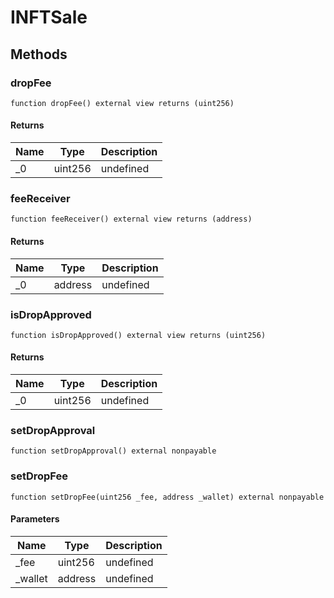 # INFTSale









## Methods

### dropFee

```solidity
function dropFee() external view returns (uint256)
```






#### Returns

| Name | Type | Description |
|---|---|---|
| _0 | uint256 | undefined |

### feeReceiver

```solidity
function feeReceiver() external view returns (address)
```






#### Returns

| Name | Type | Description |
|---|---|---|
| _0 | address | undefined |

### isDropApproved

```solidity
function isDropApproved() external view returns (uint256)
```






#### Returns

| Name | Type | Description |
|---|---|---|
| _0 | uint256 | undefined |

### setDropApproval

```solidity
function setDropApproval() external nonpayable
```






### setDropFee

```solidity
function setDropFee(uint256 _fee, address _wallet) external nonpayable
```





#### Parameters

| Name | Type | Description |
|---|---|---|
| _fee | uint256 | undefined |
| _wallet | address | undefined |




